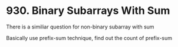 # 930. Binary Subarrays With Sum

There is a similiar question for non-binary subarray with sum

Basically use prefix-sum technique, find out the count of prefix-sum